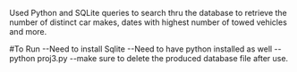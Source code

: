 Used Python and SQLite queries to search thru the database to retrieve the number of 
distinct car makes, dates with highest number of towed vehicles and more.

#To Run
--Need to install Sqlite
--Need to have python installed as well
--python proj3.py
    --make sure to delete the produced database file after use.